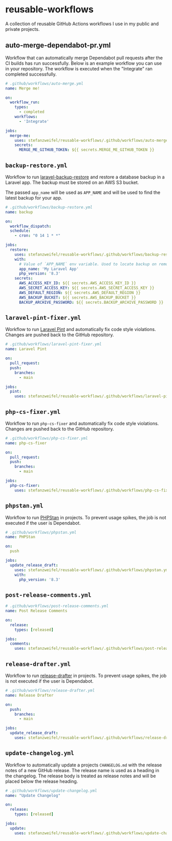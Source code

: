 # reusable-workflows
A collection of reusable GitHub Actions workflows I use in my public and private projects.


## auto-merge-dependabot-pr.yml

Workflow that can automatically merge Dependabot pull requests after the CI builds has run successfully. Below is an example workflow you can use in your repository. The workflow is executed when the "Integrate" ran completed successfully.

```yml
# .github/workflows/auto-merge.yml
name: Merge me!

on:
  workflow_run:
    types:
      - completed
    workflows:
      - 'Integrate'

jobs:
  merge-me:
    uses: stefanzweifel/reusable-workflows/.github/workflows/auto-merge-dependabot-pr.yml@main
    secrets:
      MERGE_ME_GITHUB_TOKEN: ${{ secrets.MERGE_ME_GITHUB_TOKEN }}
```

## `backup-restore.yml`

Workflow to run [laravel-backup-restore](https://github.com/stefanzweifel/laravel-backup-restore) and restore a database backup in a Laravel app. The backup must be stored on an AWS S3 bucket.

The passed `app_name` will be used as `APP_NAME` and will be used to find the latest backup for your app.

```yml
# .github/workflows/backup-restore.yml
name: backup

on:
  workflow_dispatch:
  schedule:
    - cron: "0 14 1 * *"

jobs:
  restore:
    uses: stefanzweifel/reusable-workflows/.github/workflows/backup-restore.yml@main
    with:
      # Value of `APP_NAME` env variable. Used to locate backup on remote disk.
      app_name: 'My Laravel App'
      php_version: '8.3'
    secrets:
      AWS_ACCESS_KEY_ID: ${{ secrets.AWS_ACCESS_KEY_ID }}
      AWS_SECRET_ACCESS_KEY: ${{ secrets.AWS_SECRET_ACCESS_KEY }}
      AWS_DEFAULT_REGION: ${{ secrets.AWS_DEFAULT_REGION }}
      AWS_BACKUP_BUCKET: ${{ secrets.AWS_BACKUP_BUCKET }}
      BACKUP_ARCHIVE_PASSWORD: ${{ secrets.BACKUP_ARCHIVE_PASSWORD }}
```

## `laravel-pint-fixer.yml`

Workflow to run [Laravel Pint](https://github.com/laravel/pint) and automatically fix code style violations. Changes are pushed back to the GitHub repository.

```yml
# .github/workflows/laravel-pint-fixer.yml
name: Laravel Pint

on:
  pull_request:
  push:
    branches:
      - main

jobs:
  pint:
    uses: stefanzweifel/reusable-workflows/.github/workflows/laravel-pint-fixer.yml@main
```

## `php-cs-fixer.yml`

Workflow to run `php-cs-fixer` and automatically fix code style violations. Changes are pushed back to the GitHub repository.

```yml
# .github/workflows/php-cs-fixer.yml
name: php-cs-fixer

on:
  pull_request:
  push:
    branches:
      - main

jobs:
  php-cs-fixer:
    uses: stefanzweifel/reusable-workflows/.github/workflows/php-cs-fixer.yml@main
```

## `phpstan.yml`

Workflow to run [PHPStan](https://phpstan.org/) in projects.
To prevent usage spikes, the job is not executed if the user is Dependabot.

```yml
# .github/workflows/phpstan.yml
name: PHPStan

on:
  push

jobs:
  update_release_draft:
    uses: stefanzweifel/reusable-workflows/.github/workflows/phpstan.yml@main
    with:
      php_version: '8.3'
```

## `post-release-comments.yml`


```yml
# .github/workflows/post-release-comments.yml
name: Post Release Comments

on:
  release:
    types: [released]

jobs:
  comments:
    uses: stefanzweifel/reusable-workflows/.github/workflows/post-release-comments.yml@main
```

## `release-drafter.yml`

Workflow to run [release-drafter](https://github.com/release-drafter/release-drafter) in projects.
To prevent usage spikes, the job is not executed if the user is Dependabot.

```yml
# .github/workflows/release-drafter.yml
name: Release Drafter

on:
  push:
    branches:
      - main

jobs:
  update_release_draft:
    uses: stefanzweifel/reusable-workflows/.github/workflows/release-drafter.yml@main
```

## `update-changelog.yml`

Workflow to automatically update a projects `CHANGELOG.md` with the release notes of a new GitHub release.
The release name is used as a heading in the changelog. The release body is treated as release notes and will be placed below the release heading.

```yml
# .github/workflows/update-changelog.yml
name: "Update Changelog"

on:
  release:
    types: [released]

jobs:
  update:
    uses: stefanzweifel/reusable-workflows/.github/workflows/update-changelog.yml@main
```
